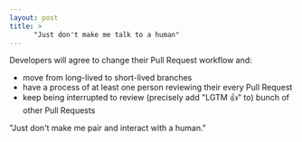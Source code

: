 ```yaml
---
layout: post
title: >
      "Just don't make me talk to a human"
---
```


Developers will agree to change their Pull Request workflow and:
- move from long-lived to short-lived branches
- have a process of at least one person reviewing their every Pull Request
- keep being interrupted to review (precisely add "LGTM 👍" to) bunch of other Pull Requests

"Just don't make me pair and interact with a human."
